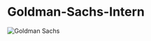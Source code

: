# Goldman-Sachs-Intern
![Goldman Sachs](https://github.com/Yash12patre/Goldman-Sachs-Intern/assets/92026630/9b355a7e-6a4e-424e-9449-f75994b42c62)
